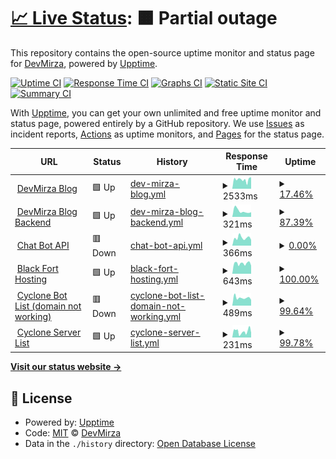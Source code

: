 # [📈 Live Status](https://Zaid-maker.github.io/status-page-advanced): <!--live status--> **🟧 Partial outage**

This repository contains the open-source uptime monitor and status page for [DevMirza](https://www.devmirza.ml), powered by [Upptime](https://github.com/upptime/upptime).

[![Uptime CI](https://github.com/Zaid-maker/status-page-advanced/workflows/Uptime%20CI/badge.svg)](https://github.com/Zaid-maker/status-page-advanced/actions?query=workflow%3A%22Uptime+CI%22)
[![Response Time CI](https://github.com/Zaid-maker/status-page-advanced/workflows/Response%20Time%20CI/badge.svg)](https://github.com/Zaid-maker/status-page-advanced/actions?query=workflow%3A%22Response+Time+CI%22)
[![Graphs CI](https://github.com/Zaid-maker/status-page-advanced/workflows/Graphs%20CI/badge.svg)](https://github.com/Zaid-maker/status-page-advanced/actions?query=workflow%3A%22Graphs+CI%22)
[![Static Site CI](https://github.com/Zaid-maker/status-page-advanced/workflows/Static%20Site%20CI/badge.svg)](https://github.com/Zaid-maker/status-page-advanced/actions?query=workflow%3A%22Static+Site+CI%22)
[![Summary CI](https://github.com/Zaid-maker/status-page-advanced/workflows/Summary%20CI/badge.svg)](https://github.com/Zaid-maker/status-page-advanced/actions?query=workflow%3A%22Summary+CI%22)

With [Upptime](https://upptime.js.org), you can get your own unlimited and free uptime monitor and status page, powered entirely by a GitHub repository. We use [Issues](https://github.com/Zaid-maker/status-page-advanced/issues) as incident reports, [Actions](https://github.com/Zaid-maker/status-page-advanced/actions) as uptime monitors, and [Pages](https://Zaid-maker.github.io/status-page-advanced) for the status page.

<!--start: status pages-->
<!-- This summary is generated by Upptime (https://github.com/upptime/upptime) -->
<!-- Do not edit this manually, your changes will be overwritten -->
<!-- prettier-ignore -->
| URL | Status | History | Response Time | Uptime |
| --- | ------ | ------- | ------------- | ------ |
| <img alt="" src="https://icons.duckduckgo.com/ip3/blog.cyclonebotlist.ml.ico" height="13"> [DevMirza Blog](https://blog.cyclonebotlist.ml) | 🟩 Up | [dev-mirza-blog.yml](https://github.com/Zaid-maker/status-page-advanced/commits/HEAD/history/dev-mirza-blog.yml) | <details><summary><img alt="Response time graph" src="./graphs/dev-mirza-blog/response-time-week.png" height="20"> 2533ms</summary><br><a href="https://status-page.cyclonebotlist.ml/history/dev-mirza-blog"><img alt="Response time 4028" src="https://img.shields.io/endpoint?url=https%3A%2F%2Fraw.githubusercontent.com%2FZaid-maker%2Fstatus-page-advanced%2FHEAD%2Fapi%2Fdev-mirza-blog%2Fresponse-time.json"></a><br><a href="https://status-page.cyclonebotlist.ml/history/dev-mirza-blog"><img alt="24-hour response time 3178" src="https://img.shields.io/endpoint?url=https%3A%2F%2Fraw.githubusercontent.com%2FZaid-maker%2Fstatus-page-advanced%2FHEAD%2Fapi%2Fdev-mirza-blog%2Fresponse-time-day.json"></a><br><a href="https://status-page.cyclonebotlist.ml/history/dev-mirza-blog"><img alt="7-day response time 2533" src="https://img.shields.io/endpoint?url=https%3A%2F%2Fraw.githubusercontent.com%2FZaid-maker%2Fstatus-page-advanced%2FHEAD%2Fapi%2Fdev-mirza-blog%2Fresponse-time-week.json"></a><br><a href="https://status-page.cyclonebotlist.ml/history/dev-mirza-blog"><img alt="30-day response time 4049" src="https://img.shields.io/endpoint?url=https%3A%2F%2Fraw.githubusercontent.com%2FZaid-maker%2Fstatus-page-advanced%2FHEAD%2Fapi%2Fdev-mirza-blog%2Fresponse-time-month.json"></a><br><a href="https://status-page.cyclonebotlist.ml/history/dev-mirza-blog"><img alt="1-year response time 4028" src="https://img.shields.io/endpoint?url=https%3A%2F%2Fraw.githubusercontent.com%2FZaid-maker%2Fstatus-page-advanced%2FHEAD%2Fapi%2Fdev-mirza-blog%2Fresponse-time-year.json"></a></details> | <details><summary><a href="https://status-page.cyclonebotlist.ml/history/dev-mirza-blog">17.46%</a></summary><a href="https://status-page.cyclonebotlist.ml/history/dev-mirza-blog"><img alt="All-time uptime 83.34%" src="https://img.shields.io/endpoint?url=https%3A%2F%2Fraw.githubusercontent.com%2FZaid-maker%2Fstatus-page-advanced%2FHEAD%2Fapi%2Fdev-mirza-blog%2Fuptime.json"></a><br><a href="https://status-page.cyclonebotlist.ml/history/dev-mirza-blog"><img alt="24-hour uptime 100.00%" src="https://img.shields.io/endpoint?url=https%3A%2F%2Fraw.githubusercontent.com%2FZaid-maker%2Fstatus-page-advanced%2FHEAD%2Fapi%2Fdev-mirza-blog%2Fuptime-day.json"></a><br><a href="https://status-page.cyclonebotlist.ml/history/dev-mirza-blog"><img alt="7-day uptime 17.46%" src="https://img.shields.io/endpoint?url=https%3A%2F%2Fraw.githubusercontent.com%2FZaid-maker%2Fstatus-page-advanced%2FHEAD%2Fapi%2Fdev-mirza-blog%2Fuptime-week.json"></a><br><a href="https://status-page.cyclonebotlist.ml/history/dev-mirza-blog"><img alt="30-day uptime 56.12%" src="https://img.shields.io/endpoint?url=https%3A%2F%2Fraw.githubusercontent.com%2FZaid-maker%2Fstatus-page-advanced%2FHEAD%2Fapi%2Fdev-mirza-blog%2Fuptime-month.json"></a><br><a href="https://status-page.cyclonebotlist.ml/history/dev-mirza-blog"><img alt="1-year uptime 83.34%" src="https://img.shields.io/endpoint?url=https%3A%2F%2Fraw.githubusercontent.com%2FZaid-maker%2Fstatus-page-advanced%2FHEAD%2Fapi%2Fdev-mirza-blog%2Fuptime-year.json"></a></details>
| <img alt="" src="https://icons.duckduckgo.com/ip3/devmirza-blog-backend-production.up.railway.app.ico" height="13"> [DevMirza Blog Backend](https://devmirza-blog-backend-production.up.railway.app) | 🟩 Up | [dev-mirza-blog-backend.yml](https://github.com/Zaid-maker/status-page-advanced/commits/HEAD/history/dev-mirza-blog-backend.yml) | <details><summary><img alt="Response time graph" src="./graphs/dev-mirza-blog-backend/response-time-week.png" height="20"> 321ms</summary><br><a href="https://status-page.cyclonebotlist.ml/history/dev-mirza-blog-backend"><img alt="Response time 590" src="https://img.shields.io/endpoint?url=https%3A%2F%2Fraw.githubusercontent.com%2FZaid-maker%2Fstatus-page-advanced%2FHEAD%2Fapi%2Fdev-mirza-blog-backend%2Fresponse-time.json"></a><br><a href="https://status-page.cyclonebotlist.ml/history/dev-mirza-blog-backend"><img alt="24-hour response time 254" src="https://img.shields.io/endpoint?url=https%3A%2F%2Fraw.githubusercontent.com%2FZaid-maker%2Fstatus-page-advanced%2FHEAD%2Fapi%2Fdev-mirza-blog-backend%2Fresponse-time-day.json"></a><br><a href="https://status-page.cyclonebotlist.ml/history/dev-mirza-blog-backend"><img alt="7-day response time 321" src="https://img.shields.io/endpoint?url=https%3A%2F%2Fraw.githubusercontent.com%2FZaid-maker%2Fstatus-page-advanced%2FHEAD%2Fapi%2Fdev-mirza-blog-backend%2Fresponse-time-week.json"></a><br><a href="https://status-page.cyclonebotlist.ml/history/dev-mirza-blog-backend"><img alt="30-day response time 551" src="https://img.shields.io/endpoint?url=https%3A%2F%2Fraw.githubusercontent.com%2FZaid-maker%2Fstatus-page-advanced%2FHEAD%2Fapi%2Fdev-mirza-blog-backend%2Fresponse-time-month.json"></a><br><a href="https://status-page.cyclonebotlist.ml/history/dev-mirza-blog-backend"><img alt="1-year response time 590" src="https://img.shields.io/endpoint?url=https%3A%2F%2Fraw.githubusercontent.com%2FZaid-maker%2Fstatus-page-advanced%2FHEAD%2Fapi%2Fdev-mirza-blog-backend%2Fresponse-time-year.json"></a></details> | <details><summary><a href="https://status-page.cyclonebotlist.ml/history/dev-mirza-blog-backend">87.39%</a></summary><a href="https://status-page.cyclonebotlist.ml/history/dev-mirza-blog-backend"><img alt="All-time uptime 96.14%" src="https://img.shields.io/endpoint?url=https%3A%2F%2Fraw.githubusercontent.com%2FZaid-maker%2Fstatus-page-advanced%2FHEAD%2Fapi%2Fdev-mirza-blog-backend%2Fuptime.json"></a><br><a href="https://status-page.cyclonebotlist.ml/history/dev-mirza-blog-backend"><img alt="24-hour uptime 100.00%" src="https://img.shields.io/endpoint?url=https%3A%2F%2Fraw.githubusercontent.com%2FZaid-maker%2Fstatus-page-advanced%2FHEAD%2Fapi%2Fdev-mirza-blog-backend%2Fuptime-day.json"></a><br><a href="https://status-page.cyclonebotlist.ml/history/dev-mirza-blog-backend"><img alt="7-day uptime 87.39%" src="https://img.shields.io/endpoint?url=https%3A%2F%2Fraw.githubusercontent.com%2FZaid-maker%2Fstatus-page-advanced%2FHEAD%2Fapi%2Fdev-mirza-blog-backend%2Fuptime-week.json"></a><br><a href="https://status-page.cyclonebotlist.ml/history/dev-mirza-blog-backend"><img alt="30-day uptime 97.10%" src="https://img.shields.io/endpoint?url=https%3A%2F%2Fraw.githubusercontent.com%2FZaid-maker%2Fstatus-page-advanced%2FHEAD%2Fapi%2Fdev-mirza-blog-backend%2Fuptime-month.json"></a><br><a href="https://status-page.cyclonebotlist.ml/history/dev-mirza-blog-backend"><img alt="1-year uptime 96.14%" src="https://img.shields.io/endpoint?url=https%3A%2F%2Fraw.githubusercontent.com%2FZaid-maker%2Fstatus-page-advanced%2FHEAD%2Fapi%2Fdev-mirza-blog-backend%2Fuptime-year.json"></a></details>
| <img alt="" src="https://icons.duckduckgo.com/ip3/codex-api.cyclonebotlist.ml.ico" height="13"> [Chat Bot API](https://codex-api.cyclonebotlist.ml) | 🟥 Down | [chat-bot-api.yml](https://github.com/Zaid-maker/status-page-advanced/commits/HEAD/history/chat-bot-api.yml) | <details><summary><img alt="Response time graph" src="./graphs/chat-bot-api/response-time-week.png" height="20"> 366ms</summary><br><a href="https://status-page.cyclonebotlist.ml/history/chat-bot-api"><img alt="Response time 568" src="https://img.shields.io/endpoint?url=https%3A%2F%2Fraw.githubusercontent.com%2FZaid-maker%2Fstatus-page-advanced%2FHEAD%2Fapi%2Fchat-bot-api%2Fresponse-time.json"></a><br><a href="https://status-page.cyclonebotlist.ml/history/chat-bot-api"><img alt="24-hour response time 270" src="https://img.shields.io/endpoint?url=https%3A%2F%2Fraw.githubusercontent.com%2FZaid-maker%2Fstatus-page-advanced%2FHEAD%2Fapi%2Fchat-bot-api%2Fresponse-time-day.json"></a><br><a href="https://status-page.cyclonebotlist.ml/history/chat-bot-api"><img alt="7-day response time 366" src="https://img.shields.io/endpoint?url=https%3A%2F%2Fraw.githubusercontent.com%2FZaid-maker%2Fstatus-page-advanced%2FHEAD%2Fapi%2Fchat-bot-api%2Fresponse-time-week.json"></a><br><a href="https://status-page.cyclonebotlist.ml/history/chat-bot-api"><img alt="30-day response time 742" src="https://img.shields.io/endpoint?url=https%3A%2F%2Fraw.githubusercontent.com%2FZaid-maker%2Fstatus-page-advanced%2FHEAD%2Fapi%2Fchat-bot-api%2Fresponse-time-month.json"></a><br><a href="https://status-page.cyclonebotlist.ml/history/chat-bot-api"><img alt="1-year response time 568" src="https://img.shields.io/endpoint?url=https%3A%2F%2Fraw.githubusercontent.com%2FZaid-maker%2Fstatus-page-advanced%2FHEAD%2Fapi%2Fchat-bot-api%2Fresponse-time-year.json"></a></details> | <details><summary><a href="https://status-page.cyclonebotlist.ml/history/chat-bot-api">0.00%</a></summary><a href="https://status-page.cyclonebotlist.ml/history/chat-bot-api"><img alt="All-time uptime 88.58%" src="https://img.shields.io/endpoint?url=https%3A%2F%2Fraw.githubusercontent.com%2FZaid-maker%2Fstatus-page-advanced%2FHEAD%2Fapi%2Fchat-bot-api%2Fuptime.json"></a><br><a href="https://status-page.cyclonebotlist.ml/history/chat-bot-api"><img alt="24-hour uptime 0.00%" src="https://img.shields.io/endpoint?url=https%3A%2F%2Fraw.githubusercontent.com%2FZaid-maker%2Fstatus-page-advanced%2FHEAD%2Fapi%2Fchat-bot-api%2Fuptime-day.json"></a><br><a href="https://status-page.cyclonebotlist.ml/history/chat-bot-api"><img alt="7-day uptime 0.00%" src="https://img.shields.io/endpoint?url=https%3A%2F%2Fraw.githubusercontent.com%2FZaid-maker%2Fstatus-page-advanced%2FHEAD%2Fapi%2Fchat-bot-api%2Fuptime-week.json"></a><br><a href="https://status-page.cyclonebotlist.ml/history/chat-bot-api"><img alt="30-day uptime 76.62%" src="https://img.shields.io/endpoint?url=https%3A%2F%2Fraw.githubusercontent.com%2FZaid-maker%2Fstatus-page-advanced%2FHEAD%2Fapi%2Fchat-bot-api%2Fuptime-month.json"></a><br><a href="https://status-page.cyclonebotlist.ml/history/chat-bot-api"><img alt="1-year uptime 88.58%" src="https://img.shields.io/endpoint?url=https%3A%2F%2Fraw.githubusercontent.com%2FZaid-maker%2Fstatus-page-advanced%2FHEAD%2Fapi%2Fchat-bot-api%2Fuptime-year.json"></a></details>
| <img alt="" src="https://icons.duckduckgo.com/ip3/blackforthosting.com.ico" height="13"> [Black Fort Hosting](https://blackforthosting.com) | 🟩 Up | [black-fort-hosting.yml](https://github.com/Zaid-maker/status-page-advanced/commits/HEAD/history/black-fort-hosting.yml) | <details><summary><img alt="Response time graph" src="./graphs/black-fort-hosting/response-time-week.png" height="20"> 643ms</summary><br><a href="https://status-page.cyclonebotlist.ml/history/black-fort-hosting"><img alt="Response time 486" src="https://img.shields.io/endpoint?url=https%3A%2F%2Fraw.githubusercontent.com%2FZaid-maker%2Fstatus-page-advanced%2FHEAD%2Fapi%2Fblack-fort-hosting%2Fresponse-time.json"></a><br><a href="https://status-page.cyclonebotlist.ml/history/black-fort-hosting"><img alt="24-hour response time 508" src="https://img.shields.io/endpoint?url=https%3A%2F%2Fraw.githubusercontent.com%2FZaid-maker%2Fstatus-page-advanced%2FHEAD%2Fapi%2Fblack-fort-hosting%2Fresponse-time-day.json"></a><br><a href="https://status-page.cyclonebotlist.ml/history/black-fort-hosting"><img alt="7-day response time 643" src="https://img.shields.io/endpoint?url=https%3A%2F%2Fraw.githubusercontent.com%2FZaid-maker%2Fstatus-page-advanced%2FHEAD%2Fapi%2Fblack-fort-hosting%2Fresponse-time-week.json"></a><br><a href="https://status-page.cyclonebotlist.ml/history/black-fort-hosting"><img alt="30-day response time 601" src="https://img.shields.io/endpoint?url=https%3A%2F%2Fraw.githubusercontent.com%2FZaid-maker%2Fstatus-page-advanced%2FHEAD%2Fapi%2Fblack-fort-hosting%2Fresponse-time-month.json"></a><br><a href="https://status-page.cyclonebotlist.ml/history/black-fort-hosting"><img alt="1-year response time 486" src="https://img.shields.io/endpoint?url=https%3A%2F%2Fraw.githubusercontent.com%2FZaid-maker%2Fstatus-page-advanced%2FHEAD%2Fapi%2Fblack-fort-hosting%2Fresponse-time-year.json"></a></details> | <details><summary><a href="https://status-page.cyclonebotlist.ml/history/black-fort-hosting">100.00%</a></summary><a href="https://status-page.cyclonebotlist.ml/history/black-fort-hosting"><img alt="All-time uptime 98.97%" src="https://img.shields.io/endpoint?url=https%3A%2F%2Fraw.githubusercontent.com%2FZaid-maker%2Fstatus-page-advanced%2FHEAD%2Fapi%2Fblack-fort-hosting%2Fuptime.json"></a><br><a href="https://status-page.cyclonebotlist.ml/history/black-fort-hosting"><img alt="24-hour uptime 100.00%" src="https://img.shields.io/endpoint?url=https%3A%2F%2Fraw.githubusercontent.com%2FZaid-maker%2Fstatus-page-advanced%2FHEAD%2Fapi%2Fblack-fort-hosting%2Fuptime-day.json"></a><br><a href="https://status-page.cyclonebotlist.ml/history/black-fort-hosting"><img alt="7-day uptime 100.00%" src="https://img.shields.io/endpoint?url=https%3A%2F%2Fraw.githubusercontent.com%2FZaid-maker%2Fstatus-page-advanced%2FHEAD%2Fapi%2Fblack-fort-hosting%2Fuptime-week.json"></a><br><a href="https://status-page.cyclonebotlist.ml/history/black-fort-hosting"><img alt="30-day uptime 97.96%" src="https://img.shields.io/endpoint?url=https%3A%2F%2Fraw.githubusercontent.com%2FZaid-maker%2Fstatus-page-advanced%2FHEAD%2Fapi%2Fblack-fort-hosting%2Fuptime-month.json"></a><br><a href="https://status-page.cyclonebotlist.ml/history/black-fort-hosting"><img alt="1-year uptime 98.97%" src="https://img.shields.io/endpoint?url=https%3A%2F%2Fraw.githubusercontent.com%2FZaid-maker%2Fstatus-page-advanced%2FHEAD%2Fapi%2Fblack-fort-hosting%2Fuptime-year.json"></a></details>
| <img alt="" src="https://icons.duckduckgo.com/ip3/n2.danbot.host.ico" height="13"> [Cyclone Bot List (domain not working)](http://n2.danbot.host:2427) | 🟥 Down | [cyclone-bot-list-domain-not-working.yml](https://github.com/Zaid-maker/status-page-advanced/commits/HEAD/history/cyclone-bot-list-domain-not-working.yml) | <details><summary><img alt="Response time graph" src="./graphs/cyclone-bot-list-domain-not-working/response-time-week.png" height="20"> 489ms</summary><br><a href="https://status-page.cyclonebotlist.ml/history/cyclone-bot-list-domain-not-working"><img alt="Response time 1025" src="https://img.shields.io/endpoint?url=https%3A%2F%2Fraw.githubusercontent.com%2FZaid-maker%2Fstatus-page-advanced%2FHEAD%2Fapi%2Fcyclone-bot-list-domain-not-working%2Fresponse-time.json"></a><br><a href="https://status-page.cyclonebotlist.ml/history/cyclone-bot-list-domain-not-working"><img alt="24-hour response time 359" src="https://img.shields.io/endpoint?url=https%3A%2F%2Fraw.githubusercontent.com%2FZaid-maker%2Fstatus-page-advanced%2FHEAD%2Fapi%2Fcyclone-bot-list-domain-not-working%2Fresponse-time-day.json"></a><br><a href="https://status-page.cyclonebotlist.ml/history/cyclone-bot-list-domain-not-working"><img alt="7-day response time 489" src="https://img.shields.io/endpoint?url=https%3A%2F%2Fraw.githubusercontent.com%2FZaid-maker%2Fstatus-page-advanced%2FHEAD%2Fapi%2Fcyclone-bot-list-domain-not-working%2Fresponse-time-week.json"></a><br><a href="https://status-page.cyclonebotlist.ml/history/cyclone-bot-list-domain-not-working"><img alt="30-day response time 752" src="https://img.shields.io/endpoint?url=https%3A%2F%2Fraw.githubusercontent.com%2FZaid-maker%2Fstatus-page-advanced%2FHEAD%2Fapi%2Fcyclone-bot-list-domain-not-working%2Fresponse-time-month.json"></a><br><a href="https://status-page.cyclonebotlist.ml/history/cyclone-bot-list-domain-not-working"><img alt="1-year response time 1025" src="https://img.shields.io/endpoint?url=https%3A%2F%2Fraw.githubusercontent.com%2FZaid-maker%2Fstatus-page-advanced%2FHEAD%2Fapi%2Fcyclone-bot-list-domain-not-working%2Fresponse-time-year.json"></a></details> | <details><summary><a href="https://status-page.cyclonebotlist.ml/history/cyclone-bot-list-domain-not-working">99.64%</a></summary><a href="https://status-page.cyclonebotlist.ml/history/cyclone-bot-list-domain-not-working"><img alt="All-time uptime 93.48%" src="https://img.shields.io/endpoint?url=https%3A%2F%2Fraw.githubusercontent.com%2FZaid-maker%2Fstatus-page-advanced%2FHEAD%2Fapi%2Fcyclone-bot-list-domain-not-working%2Fuptime.json"></a><br><a href="https://status-page.cyclonebotlist.ml/history/cyclone-bot-list-domain-not-working"><img alt="24-hour uptime 97.51%" src="https://img.shields.io/endpoint?url=https%3A%2F%2Fraw.githubusercontent.com%2FZaid-maker%2Fstatus-page-advanced%2FHEAD%2Fapi%2Fcyclone-bot-list-domain-not-working%2Fuptime-day.json"></a><br><a href="https://status-page.cyclonebotlist.ml/history/cyclone-bot-list-domain-not-working"><img alt="7-day uptime 99.64%" src="https://img.shields.io/endpoint?url=https%3A%2F%2Fraw.githubusercontent.com%2FZaid-maker%2Fstatus-page-advanced%2FHEAD%2Fapi%2Fcyclone-bot-list-domain-not-working%2Fuptime-week.json"></a><br><a href="https://status-page.cyclonebotlist.ml/history/cyclone-bot-list-domain-not-working"><img alt="30-day uptime 90.86%" src="https://img.shields.io/endpoint?url=https%3A%2F%2Fraw.githubusercontent.com%2FZaid-maker%2Fstatus-page-advanced%2FHEAD%2Fapi%2Fcyclone-bot-list-domain-not-working%2Fuptime-month.json"></a><br><a href="https://status-page.cyclonebotlist.ml/history/cyclone-bot-list-domain-not-working"><img alt="1-year uptime 93.48%" src="https://img.shields.io/endpoint?url=https%3A%2F%2Fraw.githubusercontent.com%2FZaid-maker%2Fstatus-page-advanced%2FHEAD%2Fapi%2Fcyclone-bot-list-domain-not-working%2Fuptime-year.json"></a></details>
| <img alt="" src="https://icons.duckduckgo.com/ip3/cyclone-server-list.glitch.me.ico" height="13"> [Cyclone Server List](https://cyclone-server-list.glitch.me) | 🟩 Up | [cyclone-server-list.yml](https://github.com/Zaid-maker/status-page-advanced/commits/HEAD/history/cyclone-server-list.yml) | <details><summary><img alt="Response time graph" src="./graphs/cyclone-server-list/response-time-week.png" height="20"> 231ms</summary><br><a href="https://status-page.cyclonebotlist.ml/history/cyclone-server-list"><img alt="Response time 301" src="https://img.shields.io/endpoint?url=https%3A%2F%2Fraw.githubusercontent.com%2FZaid-maker%2Fstatus-page-advanced%2FHEAD%2Fapi%2Fcyclone-server-list%2Fresponse-time.json"></a><br><a href="https://status-page.cyclonebotlist.ml/history/cyclone-server-list"><img alt="24-hour response time 177" src="https://img.shields.io/endpoint?url=https%3A%2F%2Fraw.githubusercontent.com%2FZaid-maker%2Fstatus-page-advanced%2FHEAD%2Fapi%2Fcyclone-server-list%2Fresponse-time-day.json"></a><br><a href="https://status-page.cyclonebotlist.ml/history/cyclone-server-list"><img alt="7-day response time 231" src="https://img.shields.io/endpoint?url=https%3A%2F%2Fraw.githubusercontent.com%2FZaid-maker%2Fstatus-page-advanced%2FHEAD%2Fapi%2Fcyclone-server-list%2Fresponse-time-week.json"></a><br><a href="https://status-page.cyclonebotlist.ml/history/cyclone-server-list"><img alt="30-day response time 310" src="https://img.shields.io/endpoint?url=https%3A%2F%2Fraw.githubusercontent.com%2FZaid-maker%2Fstatus-page-advanced%2FHEAD%2Fapi%2Fcyclone-server-list%2Fresponse-time-month.json"></a><br><a href="https://status-page.cyclonebotlist.ml/history/cyclone-server-list"><img alt="1-year response time 301" src="https://img.shields.io/endpoint?url=https%3A%2F%2Fraw.githubusercontent.com%2FZaid-maker%2Fstatus-page-advanced%2FHEAD%2Fapi%2Fcyclone-server-list%2Fresponse-time-year.json"></a></details> | <details><summary><a href="https://status-page.cyclonebotlist.ml/history/cyclone-server-list">99.78%</a></summary><a href="https://status-page.cyclonebotlist.ml/history/cyclone-server-list"><img alt="All-time uptime 99.93%" src="https://img.shields.io/endpoint?url=https%3A%2F%2Fraw.githubusercontent.com%2FZaid-maker%2Fstatus-page-advanced%2FHEAD%2Fapi%2Fcyclone-server-list%2Fuptime.json"></a><br><a href="https://status-page.cyclonebotlist.ml/history/cyclone-server-list"><img alt="24-hour uptime 100.00%" src="https://img.shields.io/endpoint?url=https%3A%2F%2Fraw.githubusercontent.com%2FZaid-maker%2Fstatus-page-advanced%2FHEAD%2Fapi%2Fcyclone-server-list%2Fuptime-day.json"></a><br><a href="https://status-page.cyclonebotlist.ml/history/cyclone-server-list"><img alt="7-day uptime 99.78%" src="https://img.shields.io/endpoint?url=https%3A%2F%2Fraw.githubusercontent.com%2FZaid-maker%2Fstatus-page-advanced%2FHEAD%2Fapi%2Fcyclone-server-list%2Fuptime-week.json"></a><br><a href="https://status-page.cyclonebotlist.ml/history/cyclone-server-list"><img alt="30-day uptime 99.91%" src="https://img.shields.io/endpoint?url=https%3A%2F%2Fraw.githubusercontent.com%2FZaid-maker%2Fstatus-page-advanced%2FHEAD%2Fapi%2Fcyclone-server-list%2Fuptime-month.json"></a><br><a href="https://status-page.cyclonebotlist.ml/history/cyclone-server-list"><img alt="1-year uptime 99.93%" src="https://img.shields.io/endpoint?url=https%3A%2F%2Fraw.githubusercontent.com%2FZaid-maker%2Fstatus-page-advanced%2FHEAD%2Fapi%2Fcyclone-server-list%2Fuptime-year.json"></a></details>

<!--end: status pages-->

[**Visit our status website →**](https://Zaid-maker.github.io/status-page-advanced)

## 📄 License

- Powered by: [Upptime](https://github.com/upptime/upptime)
- Code: [MIT](./LICENSE) © [DevMirza](https://www.devmirza.ml)
- Data in the `./history` directory: [Open Database License](https://opendatacommons.org/licenses/odbl/1-0/)
